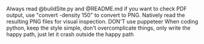 Always read @buildSite.py and @README.md
if you want to check PDF output, use "convert -density 150" to convert to PNG. Natively read the resulting PNG files for visual inspection.
DON'T use puppeteer
When coding python, keep the style simple, don't overcomplicate things, only write the happy path, just let it crash outside the happy path
